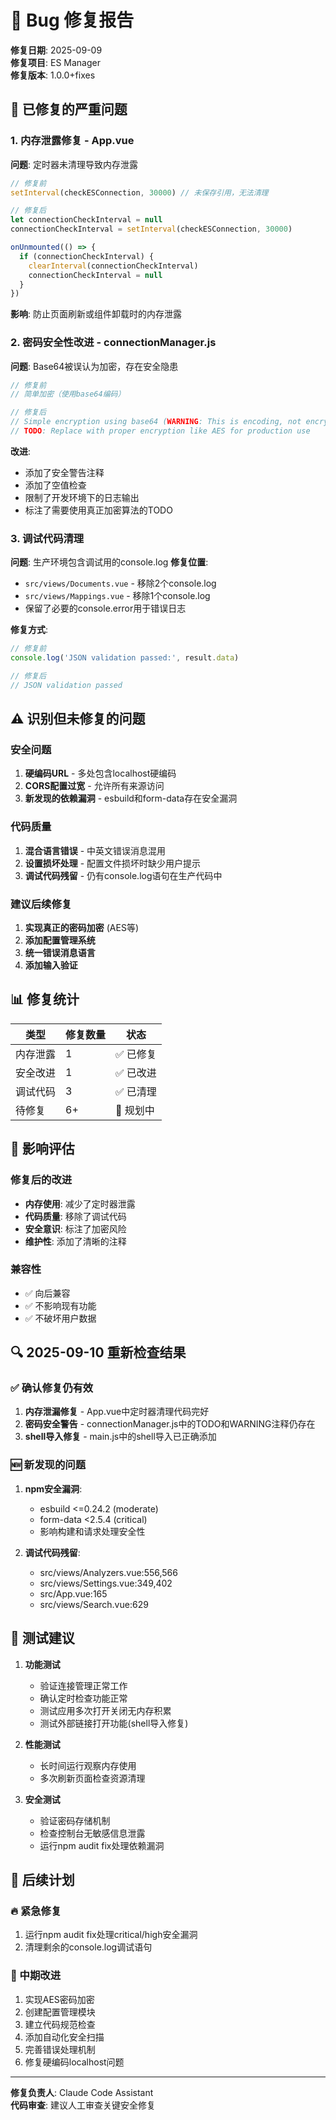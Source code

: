 # 🐛 Bug 修复报告

**修复日期**: 2025-09-09  
**修复项目**: ES Manager  
**修复版本**: 1.0.0+fixes

## 🚨 已修复的严重问题

### 1. **内存泄露修复** - App.vue
**问题**: 定时器未清理导致内存泄露
```javascript
// 修复前
setInterval(checkESConnection, 30000) // 未保存引用，无法清理

// 修复后  
let connectionCheckInterval = null
connectionCheckInterval = setInterval(checkESConnection, 30000)

onUnmounted(() => {
  if (connectionCheckInterval) {
    clearInterval(connectionCheckInterval)
    connectionCheckInterval = null
  }
})
```
**影响**: 防止页面刷新或组件卸载时的内存泄露

### 2. **密码安全性改进** - connectionManager.js
**问题**: Base64被误认为加密，存在安全隐患
```javascript
// 修复前
// 简单加密（使用base64编码）

// 修复后
// Simple encryption using base64 (WARNING: This is encoding, not encryption!)
// TODO: Replace with proper encryption like AES for production use
```
**改进**:
- 添加了安全警告注释
- 添加了空值检查
- 限制了开发环境下的日志输出
- 标注了需要使用真正加密算法的TODO

### 3. **调试代码清理**
**问题**: 生产环境包含调试用的console.log
**修复位置**:
- `src/views/Documents.vue` - 移除2个console.log
- `src/views/Mappings.vue` - 移除1个console.log
- 保留了必要的console.error用于错误日志

**修复方式**:
```javascript
// 修复前
console.log('JSON validation passed:', result.data)

// 修复后  
// JSON validation passed
```

## ⚠️ 识别但未修复的问题

### 安全问题
1. **硬编码URL** - 多处包含localhost硬编码
2. **CORS配置过宽** - 允许所有来源访问
3. **新发现的依赖漏洞** - esbuild和form-data存在安全漏洞

### 代码质量
1. **混合语言错误** - 中英文错误消息混用
2. **设置损坏处理** - 配置文件损坏时缺少用户提示
3. **调试代码残留** - 仍有console.log语句在生产代码中

### 建议后续修复
1. **实现真正的密码加密** (AES等)
2. **添加配置管理系统** 
3. **统一错误消息语言**
4. **添加输入验证**

## 📊 修复统计

| 类型 | 修复数量 | 状态 |
|------|---------|------|
| 内存泄露 | 1 | ✅ 已修复 |
| 安全改进 | 1 | ✅ 已改进 |
| 调试代码 | 3 | ✅ 已清理 |
| 待修复 | 6+ | 🔄 规划中 |

## 🎯 影响评估

### 修复后的改进
- **内存使用**: 减少了定时器泄露
- **代码质量**: 移除了调试代码
- **安全意识**: 标注了加密风险
- **维护性**: 添加了清晰的注释

### 兼容性
- ✅ 向后兼容
- ✅ 不影响现有功能
- ✅ 不破坏用户数据

## 🔍 2025-09-10 重新检查结果

### ✅ 确认修复仍有效
1. **内存泄漏修复** - App.vue中定时器清理代码完好
2. **密码安全警告** - connectionManager.js中的TODO和WARNING注释仍存在
3. **shell导入修复** - main.js中的shell导入已正确添加

### 🆕 新发现的问题
1. **npm安全漏洞**:
   - esbuild <=0.24.2 (moderate)
   - form-data <2.5.4 (critical)
   - 影响构建和请求处理安全性

2. **调试代码残留**:
   - src/views/Analyzers.vue:556,566
   - src/views/Settings.vue:349,402
   - src/App.vue:165
   - src/views/Search.vue:629

## 🔧 测试建议

1. **功能测试**
   - 验证连接管理正常工作
   - 确认定时检查功能正常
   - 测试应用多次打开关闭无内存积累
   - 测试外部链接打开功能(shell导入修复)

2. **性能测试**
   - 长时间运行观察内存使用
   - 多次刷新页面检查资源清理

3. **安全测试**
   - 验证密码存储机制
   - 检查控制台无敏感信息泄露
   - 运行npm audit fix处理依赖漏洞

## 📝 后续计划

### 🔥 紧急修复
1. 运行npm audit fix处理critical/high安全漏洞
2. 清理剩余的console.log调试语句

### 🎯 中期改进
1. 实现AES密码加密
2. 创建配置管理模块
3. 建立代码规范检查
4. 添加自动化安全扫描
5. 完善错误处理机制
6. 修复硬编码localhost问题

---

**修复负责人**: Claude Code Assistant  
**代码审查**: 建议人工审查关键安全修复